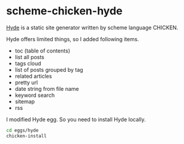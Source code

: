 # scheme-chicken-hyde

[Hyde](http://wiki.call-cc.org/eggref/4/hyde) is a static site generator written by scheme language CHICKEN.

Hyde offers limited things, so I added following items.

- toc (table of contents)
- list all posts
- tags cloud
- list of posts grouped by tag
- related articles
- pretty url 
- date string from file name
- keyword search
- sitemap
- rss

I modified Hyde egg. So you need to install Hyde locally.
```bash
cd eggs/hyde
chicken-install
```
